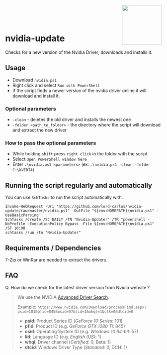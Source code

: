 <img src="./logo.svg" width="128" align="right">

<br/>
<br/>
<br/>

# nvidia-update

Checks for a new version of the Nvidia Driver, downloads and installs it.

## Usage

* Download `nvidia.ps1`
* Right click and select `Run with PowerShell`
* If the script finds a newer version of the nvidia driver online it will download and install it.

### Optional parameters

* `-clean` - deletes the old driver and installs the newest one
* `-folder <path_to_folder>` - the directory where the script will download and extract the new driver

### How to pass the optional parameters

* While holding `shift` press `right click` in the folder with the script
* Select `Open PowerShell window here`
* Enter `.\nvidia.ps1 <parameters>` (ex: `.\nvidia.ps1 -clean -folder C:\NVIDIA`)

## Running the script regularly and automatically

You can use `SchTasks` to run the script automatically with:

```pwsh
Invoke-WebRequest -Uri "https://github.com/lord-carlos/nvidia-update/raw/master/nvidia.ps1" -OutFile "${env:HOMEPATH}\nvidia.ps1" -UseBasicParsing
SchTasks /Create /SC DAILY /TN "Nvidia-Updater" /TR "powershell -NoProfile -ExecutionPolicy Bypass -File ${env:HOMEPATH}\nvidia.ps1" /ST 10:00
schtasks /run /tn "Nvidia-Updater"
```

## Requirements / Dependencies

7-Zip or WinRar are needed to extract the drivers.


## FAQ

Q. How do we check for the latest driver version from Nvidia website ?

> We use the NVIDIA [Advanced Driver Search](https://www.nvidia.com/Download/Find.aspx).
>
> Example:
> ```https://www.nvidia.com/Download/processFind.aspx?psid=101&pfid=845&osid=57&lid=1&whql=1&ctk=0&dtcid=0```
>
> * **psid**: Product Series ID (_GeForce 10 Series_: 101)
> * **pfid**: Product ID (e.g. _GeForce GTX 1080 Ti_: 845)
> * **osid**: Operating System ID (e.g. _Windows 10 64-bit_: 57)
> * **lid**: Language ID (e.g. _English (US)_: 1)
> * **whql**: Driver channel (_Certified_: 0, Beta: 1)
> * **dtcid**: Windows Driver Type (_Standard_: 0, DCH: 1)

